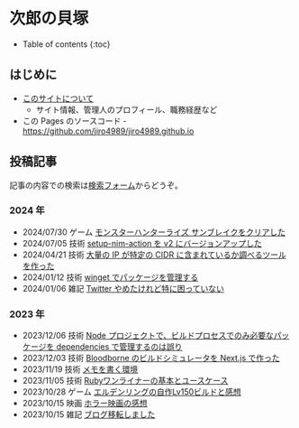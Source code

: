 # 次郎の貝塚

* Table of contents
{:toc}

## はじめに

* [このサイトについて](/about)
  * サイト情報、管理人のプロフィール、職務経歴など
* この Pages のソースコード - <https://github.com/jiro4989/jiro4989.github.io>

## 投稿記事

記事の内容での検索は[検索フォーム](https://github.com/search?q=repo%3Ajiro4989%2Fjiro4989.github.io+path%3A%2F%5E_posts%5C%2F%2F+&type=code)からどうぞ。

<!-- START_POSTS -->
### 2024 年

* 2024/07/30 ゲーム [モンスターハンターライズ サンブレイクをクリアした](/game/2024/07/30/monster-hunter-rise.html)
* 2024/07/05 技術 [setup-nim-action を v2 にバージョンアップした](/tech/2024/07/05/setup-nim-action-v2.html)
* 2024/04/21 技術 [大量の IP が特定の CIDR に含まれているか調べるツールを作った](/tech/2024/04/21/check-ip-cidr.html)
* 2024/01/12 技術 [winget でパッケージを管理する](/tech/2024/01/12/manage-package-with-winget.html)
* 2024/01/06 雑記 [Twitter やめたけれど特に困っていない](/daily/2024/01/06/no-twitter.html)

### 2023 年

* 2023/12/06 技術 [Node プロジェクトで、ビルドプロセスでのみ必要なパッケージを dependencies で管理するのは誤り](/tech/2023/12/06/node-dependencies-ci.html)
* 2023/12/03 技術 [Bloodborne のビルドシミュレータを Next.js で作った](/tech/2023/12/03/bloodborne-build-simulator-next-js.html)
* 2023/11/19 技術 [メモを書く環境](/tech/2023/11/19/memo-environment.html)
* 2023/11/05 技術 [Rubyワンライナーの基本とユースケース](/tech/2023/11/05/ruby-oneliner.html)
* 2023/10/28 ゲーム [エルデンリングの自作Lv150ビルドと感想](/game/2023/10/28/eldenring-build.html)
* 2023/10/15 映画 [ホラー映画の感想](/movie/2023/10/15/movie.html)
* 2023/10/15 雑記 [ブログ移転しました](/daily/2023/10/15/blog-changelog.html)

<!-- END_POSTS -->
